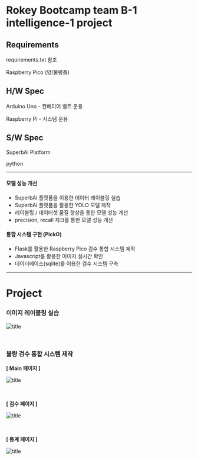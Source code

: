 # Rokey Bootcamp team B-1 intelligence-1 project

## Requirements

requirements.txt 참조

Raspberry Pico (양/불량품)

## H/W Spec

Arduino Uno - 컨베이어 벨트 운용

Raspberry Pi - 시스템 운용

## S/W Spec

SuperbAi Platform

python

---

#### 모델 성능 개선

-   SuperbAi 플랫폼을 이용한 데이터 레이블링 실습
-   SuperbAi 플랫폼을 활용한 YOLO 모델 제작
-   레이블링 / 데이터셋 품질 향상을 통한 모델 성능 개선
-   precision, recall 체크를 통한 모델 성능 개선

#### 통합 시스템 구현 (PickO)

-   Flask를 활용한 Raspberry Pico 검수 통합 시스템 제작
-   Javascript를 활용한 이미지 실시간 확인
-   데이터베이스(sqlite)를 이용한 검수 시스템 구축

---

# Project

### 이미지 레이블링 실습

![title](https://github.com/user-attachments/assets/32fb0df3-dd06-4f96-8eac-561fff9002c1)

<br>

### 불량 검수 통합 시스템 제작

**[ Main 페이지 ]**

![title](https://github.com/user-attachments/assets/9213fba7-d54c-46aa-bf6d-b747b85fee8f)

<br>

**[ 검수 페이지 ]**

![title](https://github.com/user-attachments/assets/9f03b992-fa6a-4546-b09d-a1785c971385)

<br>

**[ 통계 페이지 ]**

![title](https://github.com/user-attachments/assets/89cd91f8-7b11-4f94-91bd-d63f1f4b32b8)
